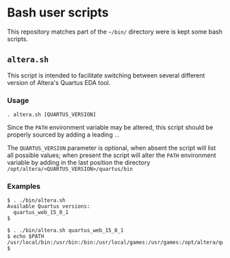 # Bash user scripts

This repository matches part of the `~/bin/` directory were is kept some bash scripts.

## `altera.sh`

This script is intended to facilitate switching between several different version of Altera's Quartus EDA tool.

### Usage

```
. altera.sh [QUARTUS_VERSION]
```

Since the `PATH` environment variable may be altered, this script should be properly sourced by adding a leading `.`.

The `QUARTUS_VERSION` parameter is optional, when absent the script will list all possible values; when present the script will alter the `PATH` environment variable by adding in the last position the directory `/opt/altera/<QUARTUS_VERSION>/quartus/bin`

### Examples

```
$ . ./bin/altera.sh
Available Quartus versions:
  quartus_web_15_0_1
$ 
```

```
$ . ./bin/altera.sh quartus_web_15_0_1
$ echo $PATH
/usr/local/bin:/usr/bin:/bin:/usr/local/games:/usr/games:/opt/altera/quartus_web_15_0_1/quartus/bin
$ 
```
